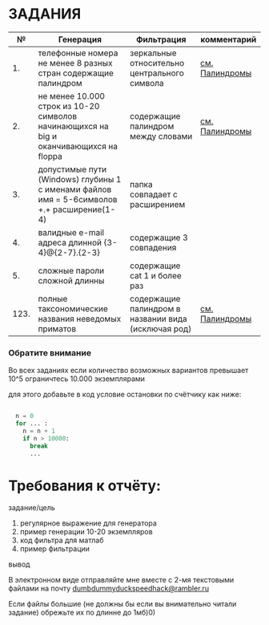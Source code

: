 # ЗАДАНИЯ

| №     | Генерация        | Фильтрация|комментарий|
| ----- |------------------| ----------|-----------|
 1.| телефонные номера не менее 8 разных стран содержащие палиндром | зеркальные относительно центрального символа | [см. Палиндромы](https://github.com/DumbDummyDuck/Extralab/discussions/2)|
 2.| не менее 10.000 строк из 10-20 символов начинающихся на big и оканчивающихся на floppa | содержащие палиндром между словами | [см. Палиндромы](https://github.com/DumbDummyDuck/Extralab/discussions/2)|
 3.| допустимые пути (Windows) глубины 1 с именами файлов имя = 5-6символов +.+ расширение(1-4) | папка совпадает с расширением 
 4.| валидные e-mail адреса длинной {3-4}@{2-7}.{2-3} | содержащие 3 совпадения
 5.| сложные пароли сложной длинны | содержащие cat 1 и более раз
123.|  полные таксономические названия неведомых приматов | содержащие палиндром в названии вида (исключая род) | [см. Палиндромы](https://github.com/DumbDummyDuck/Extralab/discussions/2)|

### Обратите внимание
Во всех заданиях если количество возможных вариантов превышает 10^5 ограничтесь 10.000 экземплярами

для этого добавьте в код условие остановки по счётчику как ниже:
```python

  n = 0
  for ... :
    n = n + 1
    if n > 10000:
      break
      ...
```

# Требования к отчёту:

задание/цель

1. регулярное выражение для генератора
2. пример генерации 10-20 экземпляров
3. код фильтра для матлаб
4. пример фильтрации

вывод

В электронном виде отправляйте мне вместе с 2-мя текстовыми файлами на почту dumbdummyduckspeedhack@rambler.ru

Если файлы большие (не должны бы если вы внимательно читали задание) обрежьте их по длинне до 1мб)0)
